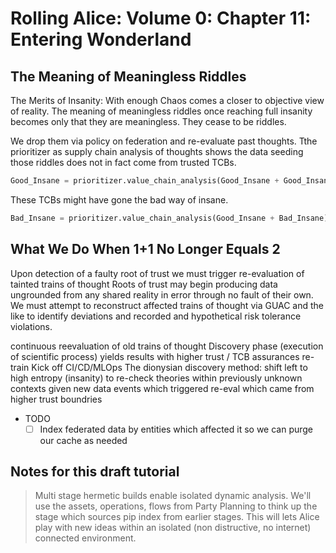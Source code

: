 # Rolling Alice: Volume 0: Chapter 11: Entering Wonderland

## The Meaning of Meaningless Riddles

The Merits of Insanity: With enough Chaos comes a closer to objective view of reality. The meaning of meaningless riddles once reaching full insanity becomes only that they are meaningless. They cease to be riddles.

We drop them via policy on federation and re-evaluate past thoughts. Tthe prioritizer as supply chain analysis of thoughts shows the data seeding those riddles does not in fact come from trusted TCBs.

```python
Good_Insane = prioritizer.value_chain_analysis(Good_Insane + Good_Insane)
```

These TCBs might have gone the bad way of insane.

```python
Bad_Insane = prioritizer.value_chain_analysis(Good_Insane + Bad_Insane)
```

## What We Do When 1+1 No Longer Equals 2

Upon detection of a faulty root of trust we must trigger re-evaluation of tainted trains of thought
Roots of trust may begin producing data ungrounded from any shared reality in error through no fault of their own. We must attempt to reconstruct affected trains of thought via GUAC and the like to identify deviations and recorded and hypothetical risk tolerance violations.

continuous reevaluation of old trains of thought
Discovery phase (execution of scientific process) yields results with higher trust / TCB assurances
re-train
Kick off CI/CD/MLOps
The dionysian discovery method: shift left to high entropy (insanity) to re-check theories within previously unknown contexts given new data events which triggered re-eval which came from higher trust boundries

- TODO
  - [ ] Index federated data by entities which affected it so we can purge our cache as needed

## Notes for this draft tutorial

> Multi stage hermetic builds enable isolated dynamic analysis. We'll use the assets, operations, flows from Party Planning to think up the stage which sources pip index from earlier stages. This will lets Alice play with new ideas within an isolated (non distructive, no internet) connected environment.
